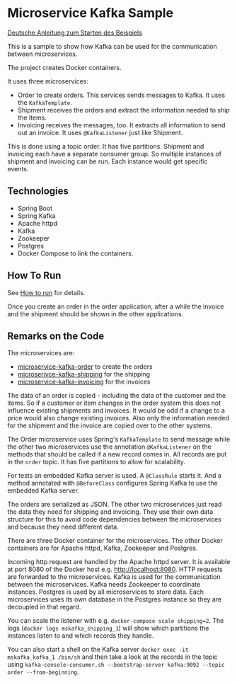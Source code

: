 Microservice Kafka Sample
==================

[Deutsche Anleitung zum Starten des Beispiels](WIE-LAUFEN.md)

This is a sample to show how Kafka can be used for the communication
between microservices.

The project creates Docker containers.

It uses three microservices:
- Order to create orders. This services sends messages to Kafka. It
  uses the `KafkaTemplate`.
- Shipment receives the orders and extract the
  information needed to ship the items.
- Invoicing receives the messages, too. It extracts all information to send
out an invoice. It uses `@KafkaListener` just like Shipment.

This is done using a topic order. It has five partitions. Shipment and
invoicing each have a separate consumer group. So multiple instances
of shipment and invoicing can be run. Each instance would get specific
events.

Technologies
------------

- Spring Boot
- Spring Kafka
- Apache httpd
- Kafka
- Zookeeper
- Postgres
- Docker Compose to link the containers.

How To Run
----------

See [How to run](HOW-TO-RUN.md) for details.

Once you create an order in the order application, after a while the
invoice and the shipment should be shown in the other applications.

Remarks on the Code
-------------------

The microservices are: 
- [microservice-kafka-order](microservice-kafka/microservice-kafka-order) to create the orders
- [microserivce-kafka-shipping](microservice-kafka/microservice-kafka-shipping) for the shipping
- [microservice-kafka-invoicing](microservice-kafka/microservice-kafka-invoicing) for the invoices

The data of an order is copied - including the data of the customer
and the items. So if a customer or item changes in the order system
this does not influence existing shipments and invoices. It would be
odd if a change to a price would also change existing invoices. Also
only the information needed for the shipment and the invoice are
copied over to the other systems.

The Order microservice uses Spring's `KafkaTemplate` to send message
while the other two microservices use the annotation `@KafkaListener`
on the methods that should be called if a new record comes in. All
records are put in the `order` topic. It has five partitions to allow
for scalability.

For tests an embedded Kafka server is used. A `@ClassRule` starts
it. And a method annotated with `@BeforeClass` configures Spring Kafka
to use the embedded Kafka server.

The orders are serialized as JSON. The other two microservices just
read the data they need for shipping and invoicing. They use their own
data structure for this to avoid code dependencies between the
microservices and because they need different data.

There are three Docker container for the microservices. The other
Docker containers are for Apache httpd, Kafka, Zookeeper and Postgres.

Incoming http request are handled by the Apache httpd server. It is
available at port 8080 of the Docker host
e.g. <http://localhost:8080>.  HTTP requests are forwarded to the
microservices. Kafka is used for the communication between the
microservices. Kafka needs Zookeeper to coordinate instances. Postgres
is used by all microservices to store data. Each microservices uses
its own database in the Postgres instance so they are decoupled in
that regard.

You can scale the listener with e.g. `docker-compose scale
shipping=2`. The logs (`docker logs
mskafka_shipping_1`) will show which partitions the instances listen
to and which records they handle.

You can also start a shell on the Kafka server `docker exec -it
mskafka_kafka_1 /bin/sh` and then take a look at the records in the
topic using `kafka-console-consumer.sh --bootstrap-server kafka:9092
--topic order --from-beginning`.
